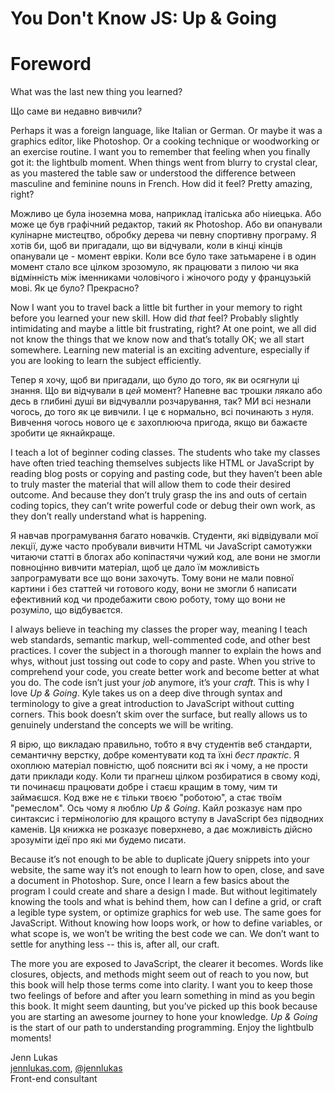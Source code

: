 # You Don't Know JS: Up & Going
# Foreword

What was the last new thing you learned?

Що саме ви недавно вивчили?

Perhaps it was a foreign language, like Italian or German. Or maybe it was a graphics editor, like Photoshop. Or a cooking technique or woodworking or an exercise routine. I want you to remember that feeling when you finally got it: the lightbulb moment. When things went from blurry to crystal clear, as you mastered the table saw or understood the difference between masculine and feminine nouns in French. How did it feel? Pretty amazing, right?

Можливо це була іноземна мова, наприклад італіська або ніиецька. Або може це був графічний редактор, такий як Photoshop. Або ви опанували кулінарне мистецтво, обробку дерева чи певну спортивну програму. Я хотів би, щоб ви пригадали, що ви відчували, коли в кінці кінців опанували це - момент евріки. Коли все було таке затьмарене і в один момент стало все цілком зрозомуло, як працювати з пилою чи яка відмінність між іменниками чоловічого і жіночого роду у французькій мові. Як це було? Прекрасно?

Now I want you to travel back a little bit further in your memory to right before you learned your new skill. How did *that* feel? Probably slightly intimidating and maybe a little bit frustrating, right? At one point, we all did not know the things that we know now and that’s totally OK; we all start somewhere. Learning new material is an exciting adventure, especially if you are looking to learn the subject efficiently.

Тепер я хочу, щоб ви пригадали, що було до того, як ви осягнули ці знання. Що ви відчували в *цей* момент? Напевне вас трошки лякало або десь в глибині душі ви відчувалли розчарування, так? МИ всі незнали чогось, до того як це вивчили. І це є нормально, всі починають з нуля. Вивчення чогось нового це є захоплююча пригода, якщо ви бажаєте зробити це якнайкраще.

I teach a lot of beginner coding classes. The students who take my classes have often tried teaching themselves subjects like HTML or JavaScript by reading blog posts or copying and pasting code, but they haven’t been able to truly master the material that will allow them to code their desired outcome. And because they don’t truly grasp the ins and outs of certain coding topics, they can’t write powerful code or debug their own work, as they don’t really understand what is happening.

Я навчав програмування багато новачків. Студенти, які відвідували мої лекції, дуже часто пробували вивчити HTML чи JavaScript самотужки читаючи статті в блогах або копіпастячи чужий код, але вони не змогли повноцінно вивчити матеріал, щоб це дало їм можливість запрограмувати все що вони захочуть. Тому вони не мали повної картини і без статтей чи готового коду, вони не змогли б написати ефективний код чи продебажити свою роботу, тому що вони не розуміло, що відбуваєтся.

I always believe in teaching my classes the proper way, meaning I teach web standards, semantic markup, well-commented code, and other best practices. I cover the subject in a thorough manner to explain the hows and whys, without just tossing out code to copy and paste. When you strive to comprehend your code, you create better work and become better at what you do. The code isn’t just your *job* anymore, it’s your *craft*. This is why I love *Up & Going*. Kyle takes us on a deep dive through syntax and terminology to give a great introduction to JavaScript without cutting corners. This book doesn’t skim over the surface, but really allows us to genuinely understand the concepts we will be writing.

Я вірю, що викладаю правильно, тобто я вчу студентів веб стандарти, семантичну верстку, добре коментувати код та їхні *бест практіс*.
Я охоплюю матеріал повністю, щоб пояснити всі як і чому, а не прости дати приклади коду. Коли ти прагнеш цілком розбиратися в свому коді, ти починаєш працювати добре і стаєш кращим в тому, чим ти займаєшся. Код вже не є тільки твоєю "роботою", а стає твоїм "ремеслом".
Ось чому я люблю *Up & Going*. Кайл розказує нам про синтаксис і термінологію для кращого вступу в JavaScript без підводних каменів. Ця книжка не розказує поверхнево, а дає можливість дійсно зрозуміти ідеї про які ми будемо писати.

Because it’s not enough to be able to duplicate jQuery snippets into your website, the same way it’s not enough to learn how to open, close, and save a document in Photoshop. Sure, once I learn a few basics about the program I could create and share a design I made. But without legitimately knowing the tools and what is behind them, how can I define a grid, or craft a legible type system, or optimize graphics for web use. The same goes for JavaScript. Without knowing how loops work, or how to define variables, or what scope is, we won’t be writing the best code we can. We don’t want to settle for anything less -- this is, after all, our craft.

The more you are exposed to JavaScript, the clearer it becomes. Words like closures, objects, and methods might seem out of reach to you now, but this book will help those terms come into clarity. I want you to keep those two feelings of before and after you learn something in mind as you begin this book. It might seem daunting, but you’ve picked up this book because you are starting an awesome journey to hone your knowledge. *Up & Going* is the start of our path to understanding programming. Enjoy the lightbulb moments!

Jenn Lukas<br>
[jennlukas.com](http://jennlukas.com/), [@jennlukas](https://twitter.com/jennlukas)<br>
Front-end consultant
